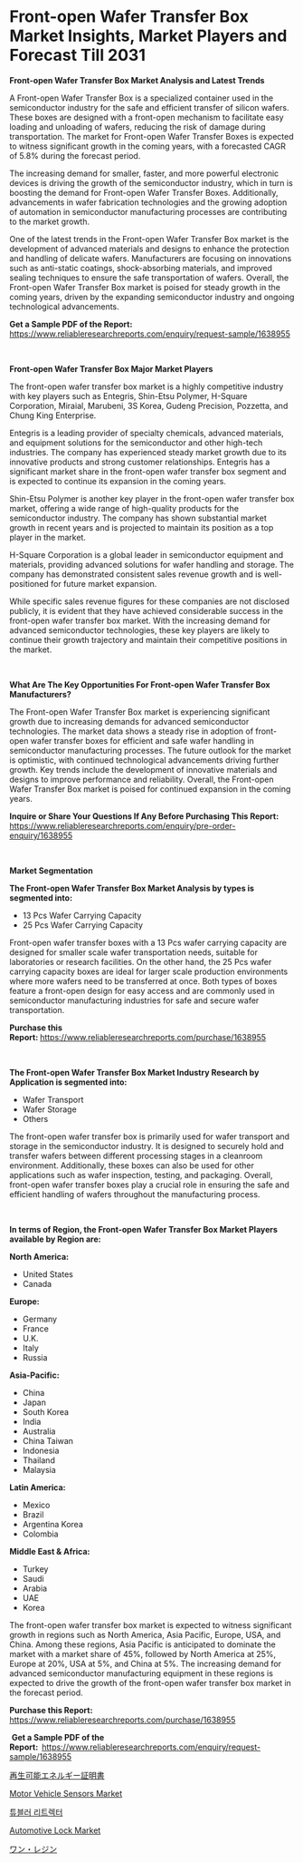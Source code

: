 <p><h1>Front-open Wafer Transfer Box Market Insights, Market Players and Forecast Till 2031</h1></p><p><strong>Front-open Wafer Transfer Box Market Analysis and Latest Trends</strong></p>
<p><p>A Front-open Wafer Transfer Box is a specialized container used in the semiconductor industry for the safe and efficient transfer of silicon wafers. These boxes are designed with a front-open mechanism to facilitate easy loading and unloading of wafers, reducing the risk of damage during transportation. The market for Front-open Wafer Transfer Boxes is expected to witness significant growth in the coming years, with a forecasted CAGR of 5.8% during the forecast period.</p><p>The increasing demand for smaller, faster, and more powerful electronic devices is driving the growth of the semiconductor industry, which in turn is boosting the demand for Front-open Wafer Transfer Boxes. Additionally, advancements in wafer fabrication technologies and the growing adoption of automation in semiconductor manufacturing processes are contributing to the market growth. </p><p>One of the latest trends in the Front-open Wafer Transfer Box market is the development of advanced materials and designs to enhance the protection and handling of delicate wafers. Manufacturers are focusing on innovations such as anti-static coatings, shock-absorbing materials, and improved sealing techniques to ensure the safe transportation of wafers. Overall, the Front-open Wafer Transfer Box market is poised for steady growth in the coming years, driven by the expanding semiconductor industry and ongoing technological advancements.</p></p>
<p><strong>Get a Sample PDF of the Report:&nbsp;</strong> <a href="https://www.reliableresearchreports.com/enquiry/request-sample/1638955">https://www.reliableresearchreports.com/enquiry/request-sample/1638955</a></p>
<p>&nbsp;</p>
<p><strong>Front-open Wafer Transfer Box Major Market Players</strong></p>
<p><p>The front-open wafer transfer box market is a highly competitive industry with key players such as Entegris, Shin-Etsu Polymer, H-Square Corporation, Miraial, Marubeni, 3S Korea, Gudeng Precision, Pozzetta, and Chung King Enterprise.</p><p>Entegris is a leading provider of specialty chemicals, advanced materials, and equipment solutions for the semiconductor and other high-tech industries. The company has experienced steady market growth due to its innovative products and strong customer relationships. Entegris has a significant market share in the front-open wafer transfer box segment and is expected to continue its expansion in the coming years.</p><p>Shin-Etsu Polymer is another key player in the front-open wafer transfer box market, offering a wide range of high-quality products for the semiconductor industry. The company has shown substantial market growth in recent years and is projected to maintain its position as a top player in the market.</p><p>H-Square Corporation is a global leader in semiconductor equipment and materials, providing advanced solutions for wafer handling and storage. The company has demonstrated consistent sales revenue growth and is well-positioned for future market expansion.</p><p>While specific sales revenue figures for these companies are not disclosed publicly, it is evident that they have achieved considerable success in the front-open wafer transfer box market. With the increasing demand for advanced semiconductor technologies, these key players are likely to continue their growth trajectory and maintain their competitive positions in the market.</p></p>
<p>&nbsp;</p>
<p><strong>What Are The Key Opportunities For Front-open Wafer Transfer Box Manufacturers?</strong></p>
<p><p>The Front-open Wafer Transfer Box market is experiencing significant growth due to increasing demands for advanced semiconductor technologies. The market data shows a steady rise in adoption of front-open wafer transfer boxes for efficient and safe wafer handling in semiconductor manufacturing processes. The future outlook for the market is optimistic, with continued technological advancements driving further growth. Key trends include the development of innovative materials and designs to improve performance and reliability. Overall, the Front-open Wafer Transfer Box market is poised for continued expansion in the coming years.</p></p>
<p><strong>Inquire or Share Your Questions If Any Before Purchasing This Report:</strong> <a href="https://www.reliableresearchreports.com/enquiry/pre-order-enquiry/1638955">https://www.reliableresearchreports.com/enquiry/pre-order-enquiry/1638955</a></p>
<p>&nbsp;</p>
<p><strong>Market Segmentation</strong></p>
<p><strong>The Front-open Wafer Transfer Box Market Analysis by types is segmented into:</strong></p>
<p><ul><li>13 Pcs Wafer Carrying Capacity</li><li>25 Pcs Wafer Carrying Capacity</li></ul></p>
<p><p>Front-open wafer transfer boxes with a 13 Pcs wafer carrying capacity are designed for smaller scale wafer transportation needs, suitable for laboratories or research facilities. On the other hand, the 25 Pcs wafer carrying capacity boxes are ideal for larger scale production environments where more wafers need to be transferred at once. Both types of boxes feature a front-open design for easy access and are commonly used in semiconductor manufacturing industries for safe and secure wafer transportation.</p></p>
<p><strong>Purchase this Report:&nbsp;</strong><a href="https://www.reliableresearchreports.com/purchase/1638955">https://www.reliableresearchreports.com/purchase/1638955</a></p>
<p>&nbsp;</p>
<p><strong>The Front-open Wafer Transfer Box Market Industry Research by Application is segmented into:</strong></p>
<p><ul><li>Wafer Transport</li><li>Wafer Storage</li><li>Others</li></ul></p>
<p><p>The front-open wafer transfer box is primarily used for wafer transport and storage in the semiconductor industry. It is designed to securely hold and transfer wafers between different processing stages in a cleanroom environment. Additionally, these boxes can also be used for other applications such as wafer inspection, testing, and packaging. Overall, front-open wafer transfer boxes play a crucial role in ensuring the safe and efficient handling of wafers throughout the manufacturing process.</p></p>
<p>&nbsp;</p>
<p><strong>In terms of Region, the Front-open Wafer Transfer Box Market Players available by Region are:</strong></p>
<p>
    <p> <strong> North America: </strong>
        <ul>
            <li>United States</li>
            <li>Canada</li>
        </ul>
        </p> 
    <p> <strong> Europe: </strong>
        <ul>
            <li>Germany</li>
            <li>France</li>
            <li>U.K.</li>
            <li>Italy</li>
            <li>Russia</li>
        </ul>
        </p> 
    <p> <strong> Asia-Pacific: </strong>
        <ul>
            <li>China</li>
            <li>Japan</li>
            <li>South Korea</li>
            <li>India</li>
            <li>Australia</li>
            <li>China Taiwan</li>
            <li>Indonesia</li>
            <li>Thailand</li>
            <li>Malaysia</li>
        </ul>
        </p> 
    <p> <strong> Latin America: </strong>
        <ul>
            <li>Mexico</li>
            <li>Brazil</li>
            <li>Argentina Korea</li>
            <li>Colombia</li>
        </ul>
        </p> 
    <p> <strong> Middle East & Africa: </strong>
        <ul>
            <li>Turkey</li>
            <li>Saudi</li>
            <li>Arabia</li>
            <li>UAE</li>
            <li>Korea</li>
        </ul>
    </p>
    </p>
<p><p>The front-open wafer transfer box market is expected to witness significant growth in regions such as North America, Asia Pacific, Europe, USA, and China. Among these regions, Asia Pacific is anticipated to dominate the market with a market share of 45%, followed by North America at 25%, Europe at 20%, USA at 5%, and China at 5%. The increasing demand for advanced semiconductor manufacturing equipment in these regions is expected to drive the growth of the front-open wafer transfer box market in the forecast period.</p></p>
<p><strong>Purchase this Report: </strong><a href="https://www.reliableresearchreports.com/purchase/1638955">https://www.reliableresearchreports.com/purchase/1638955</a></p>
<p>&nbsp;<strong>Get a Sample PDF of the Report:&nbsp;&nbsp;</strong><a href="https://www.reliableresearchreports.com/enquiry/request-sample/1638955">https://www.reliableresearchreports.com/enquiry/request-sample/1638955</a></p>
<p><strong></strong></p>
<p><p><a href="https://github.com/mathieurico66/Market-Research-Report-List-1/blob/main/613650612858.md">再生可能エネルギー証明書</a></p><p><a href="https://issuu.com/reportprime-2/docs/motor-vehicle-sensors-market-size-2030.pptx">Motor Vehicle Sensors Market</a></p><p><a href="https://github.com/lkwggful07722/Market-Research-Report-List-1/blob/main/361973111895.md">튜블러 리트렉터</a></p><p><a href="https://issuu.com/reportprime-2/docs/automotive-lock-market-size-2030.pptx">Automotive Lock Market</a></p><p><a href="https://github.com/ycmtqqhvk3273/Market-Research-Report-List-1/blob/main/872632612857.md">ワン・レジン</a></p></p>